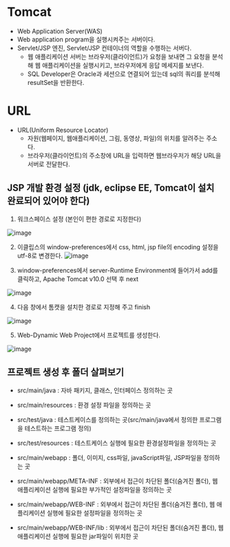 # Tomcat
- Web Application Server(WAS)
- Web application program을 실행시켜주는 서버이다.
- Servlet/JSP 엔진, Servlet/JSP 컨테이너의 역할을 수행하는 서버다.
  + 웹 애플리케이션 서버는 브라우저(클라이언트)가 요청을 보내면 그 요청을 분석해 웹 애플리케이션을 실행시키고,
    브라우저에게 응답 메세지를 보낸다.
  + SQL Developer은 Oracle과 세션으로 연결되어 있는데 sql의 쿼리를 분석해 resultSet을 반환한다.
  
# URL
- URL(Uniform Resource Locator)
  + 자원(웹페이지, 웹애플리케이션, 그림, 동영상, 파일)의 위치를 알려주는 주소다.
  + 브라우저(클라이언트)의 주소창에 URL을 입력하면 웹브라우저가 해당 URL을 서버로 전달한다.

## JSP 개발 환경 설정 (jdk, eclipse EE, Tomcat이 설치 완료되어 있어야 한다)
1. 워크스페이스 설정 (본인이 편한 경로로 지정한다)

![image](https://user-images.githubusercontent.com/87356533/140906681-a3448d7a-111d-4fa0-9ce4-dfe7bbfcbf21.png)

2. 이클립스의 window-preferences에서 css, html, jsp file의 encoding 설정을 utf-8로 변경한다.
![image](https://user-images.githubusercontent.com/87356533/140905884-1df9b7ba-883e-4164-bcf9-a33d23cc8948.png)

3. window-preferences에서 server-Runtime Environment에 들어가서 add를 클릭하고, Apache Tomcat v10.0 선택 후 next

![image](https://user-images.githubusercontent.com/87356533/140907397-003e6f7e-9477-46d0-a1ea-e34fd188365a.png)

4. 다음 창에서 톰캣을 설치한 경로로 지정해 주고 finish

![image](https://user-images.githubusercontent.com/87356533/140907793-e4a4fe03-1764-478d-9d33-efb9ce78f2a5.png)

5. Web-Dynamic Web Project에서 프로젝트를 생성한다.

![image](https://user-images.githubusercontent.com/87356533/140908388-25732ddb-a4c3-44d1-9857-ca14655ac81c.png)

## 프로젝트 생성 후 폴더 살펴보기
- src/main/java : 자바 패키지, 클래스, 인터페이스 정의하는 곳
- src/main/resources : 환경 설정 파일을 정의하는 곳
- src/test/java : 테스트케이스를 정의하는 곳(src/main/java에서 정의한 프로그램을 테스트하는 프로그램 정의)
- src/test/resources : 테스트케이스 실행에 필요한 환경설정파일을 정의하는 곳

- src/main/webapp : 폴더, 이미지, css파일, javaScript파일, JSP파일을 정의하는 곳
- src/main/webapp/META-INF : 외부에서 접근이 차단된 폴더(숨겨진 폴더), 웹 애플리케이션 실행에 필요한 부가적인 설정파일을 정의하는 곳
- src/main/webapp/WEB-INF : 외부에서 접근이 차단된 폴더(숨겨진 폴더), 웹 애플리케이션 실행에 필요한 설정파일을 정의하는 곳
- src/main/webapp/WEB-INF/lib : 외부에서 접근이 차단된 폴더(숨겨진 폴더), 웹 애플리케이션 실행에 필요한 jar파일이 위치한 곳
